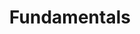 ---
title: "Fundamentals"
desc: "Conceitos introdutórios para programação"
ownPacks: [
    "fundamentals/internet",
]
---